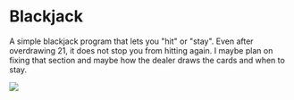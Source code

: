 # Blackjack
A simple blackjack program that lets you "hit" or "stay". Even after overdrawing 21, it does not stop you from hitting again.
I maybe plan on fixing that section and maybe how the dealer draws the cards and when to stay.

![](/Blackjack.PNG)
